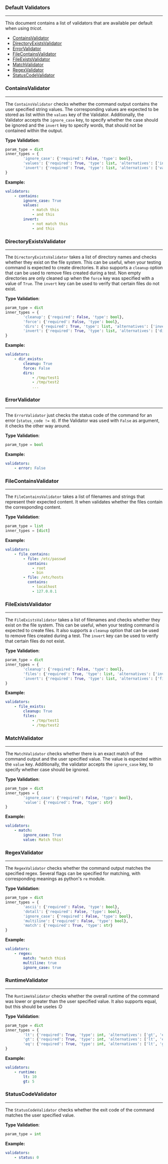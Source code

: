 ### Default Validators

----

This document contains a list of validators that are available per default when using *tricot*.

- [ContainsValidator](#containsvalidator)
- [DirectoryExistsValidator](#directoryexistsvalidator)
- [ErrorValidator](#errorvalidator)
- [FileContainsValidator](#filecontainsvalidator)
- [FileExistsValidator](#fileexistsvalidator)
- [MatchValidator](#matchvalidator)
- [RegexValidator](#regexvalidator)
- [StatusCodeValidator](#statuscodevalidator)


### ContainsValidator

----

The ``ContainsValidator`` checks whether the command output contains the user specified string values.
The corresponding values are expected to be stored as list within the ``values`` key of the Validator.
Additionally, the Validator accepts the ``ignore_case`` key, to specify whether the case should be ignored
and the ``invert`` key to specify words, that should not be contained within the output.

**Type Validation**:

```python
param_type = dict
inner_types = {
        'ignore_case': {'required': False, 'type': bool},
        'values': {'required': True, 'type': list, 'alternatives': ['invert']},
        'invert': {'required': True, 'type': list, 'alternatives': ['values']}
}
```

**Example:**

```yaml
validators:
    - contains:
        ignore_case: True
        values:
            - match this
            - and this
        invert:
            - not match this
            - and this
```


### DirectoryExistsValidator

----

The ``DirectoryExistsValidator`` takes a list of directory names and checks whether they exist
on the file system. This can be useful, when your testing command is expected to create
directories. It also supports a ``cleanup`` option that can be used to remove files created
during a test. Non empty directories are only cleaned up when the ``force`` key was specified
with a value of ``True``. The ``invert`` key can be used to verify that certain files do not exist.

**Type Validation**:

```python
param_type = dict
inner_types = {
        'cleanup': {'required': False, 'type': bool},
        'force': {'required': False, 'type': bool},
        'dirs': {'required': True, 'type': list, 'alternatives': ['invert']},
        'invert': {'required': True, 'type': list, 'alternatives': ['dirs']}
}
```

**Example:**

```yaml
validators:
    - dir_exists:
        cleanup: True
        force: False
        dirs:
            - /tmp/test1
            - /tmp/test2
            ...
```


### ErrorValidator

----

The ``ErrorValidator`` just checks the status code of the command for an error (``status_code != 0``). If the
Validator was used with ``False`` as argument, it checks the other way around.

**Type Validation**:

```python
param_type = bool
```

**Example:**

```yaml
validators:
    - error: False
```


### FileContainsValidator

----

The ``FileContainsValidator`` takes a list of filenames and strings that represent their
expected content. It when validates whether the files contain the corresponding content.

**Type Validation**:

```python
param_type = list
inner_types = [dict]
```

**Example:**

```yaml
validators:
    - file_contains:
        - file: /etc/passwd
          contains:
            - root
            - bin
        - file: /etc/hosts
          contains:
            - localhost
            - 127.0.0.1
```


### FileExistsValidator

----

The ``FileExistsValidator`` takes a list of filenames and checks whether they exist on the file
system. This can be useful, when your testing command is expected to create files. It also supports
a ``cleanup`` option that can be used to remove files created during a test. The ``invert`` key can
be used to verify that certain files do not exist.

**Type Validation**:

```python
param_type = dict
inner_types = {
        'cleanup': {'required': False, 'type': bool},
        'files': {'required': True, 'type': list, 'alternatives': ['invert']},
        'invert': {'required': True, 'type': list, 'alternatives': ['files']}
}
```

**Example:**

```yaml
validators:
    - file_exists:
        cleanup: True
        files:
            - /tmp/test1
            - /tmp/test2
```



### MatchValidator

----

The ``MatchValidator`` checks whether there is an exact match of the command output and the user
specified value. The value is expected within the ``value`` key. Additionally, the validator
accepts the ``ignore_case`` key, to specify whether case should be ignored.

**Type Validation**:

```python
param_type = dict
inner_types = {
        'ignore_case': {'required': False, 'type': bool},
        'value': {'required': True, 'type': str}
}
```

**Example:**

```yaml
validators:
    - match:
        ignore_case: True
        value: Match this!
```


### RegexValidator

----

The ``RegexValidator`` checks whether the command output matches the specified regex. Several
flags can be specified for matching, with corresponding meanings as python's ``re`` module.

**Type Validation**:

```python
param_type = dict
inner_types = {
        'ascii': {'required': False, 'type': bool},
        'dotall': {'required': False, 'type': bool},
        'ignore_case': {'required': False, 'type': bool},
        'multiline': {'required': False, 'type': bool},
        'match': {'required': True, 'type': str}
}
```

**Example:**

```yaml
validators:
    - regex:
        match: ^match this$
        multiline: true
        ignore_case: true
```


### RuntimeValidator

----

The ``RuntimeValidator`` checks whether the overall runtime of the command was lower or greater
than the user specified value. It also supports equal, but this should be useles :D

**Type Validation**:

```python
param_type = dict
inner_types = {
        'lt': {'required': True, 'type': int, 'alternatives': ['gt', 'eq']},
        'gt': {'required': True, 'type': int, 'alternatives': ['lt', 'eq']},
        'eq': {'required': True, 'type': int, 'alternatives': ['lt', 'gt']},
}
```

**Example:**

```yaml
validators:
    - runtime:
        lt: 10
        gt: 5
```


### StatusCodeValidator

----

The ``StatusCodeValidator`` checks whether the exit code of the command matches the user specified value.

**Type Validation**:

```python
param_type = int
```

**Example:**

```yaml
validators:
    - status: 0
```
